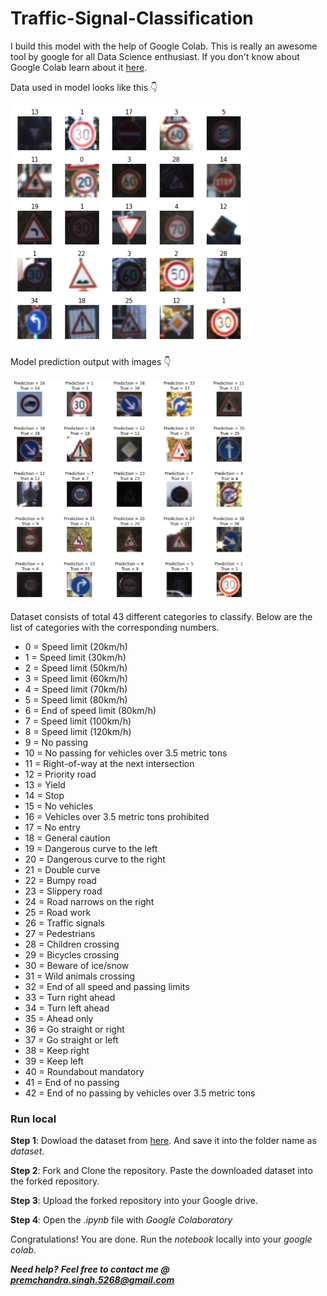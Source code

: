 # Traffic-Signal-Classification

I build this model with the help of Google Colab. This is really an awesome tool by google for all Data Science enthusiast. If you don't know about Google Colab learn about it [here](https://colab.research.google.com/notebooks/intro.ipynb).

Data used in model looks like this 👇

<img src='images/intial.png' height="50%" width="75%"/>

Model prediction output with images 👇


<img src="images/model_prediction.png" height="50%" width="75%" />


Dataset consists of total 43 different categories to classify. Below are the list of categories with the corresponding numbers.

  - 0 = Speed limit (20km/h) 
  - 1 = Speed limit (30km/h)
  - 2 = Speed limit (50km/h) 
  - 3 = Speed limit (60km/h)
  - 4 = Speed limit (70km/h) 
  - 5 = Speed limit (80km/h)
  - 6 = End of speed limit (80km/h)
  - 7 = Speed limit (100km/h)
  - 8 = Speed limit (120km/h)
  - 9 = No passing
  - 10 = No passing for vehicles over 3.5 metric tons
  - 11 = Right-of-way at the next intersection
  - 12 = Priority road
  - 13 = Yield
  - 14 = Stop
  - 15 = No vehicles
  - 16 = Vehicles over 3.5 metric tons prohibited
  - 17 = No entry
  - 18 = General caution
  - 19 = Dangerous curve to the left
  - 20 = Dangerous curve to the right
  - 21 = Double curve
  - 22 = Bumpy road
  - 23 = Slippery road
  - 24 = Road narrows on the right
  - 25 = Road work
  - 26 = Traffic signals
  - 27 = Pedestrians
  - 28 = Children crossing 
  - 29 = Bicycles crossing
  - 30 = Beware of ice/snow
  - 31 = Wild animals crossing
  - 32 = End of all speed and passing limits
  - 33 = Turn right ahead
  - 34 = Turn left ahead
  - 35 = Ahead only
  - 36 = Go straight or right
  - 37 = Go straight or left
  - 38 = Keep right
  - 39 = Keep left
  - 40 = Roundabout mandatory
  - 41 = End of no passing
  - 42 = End of no passing by vehicles over 3.5 metric tons

### Run local

**Step 1**: Dowload the dataset from [here](https://drive.google.com/drive/folders/18g-6yMJMIuQRr5x7-QfExz8cImXQ-HOg?usp=sharing). And save it into the folder name as *dataset*.

**Step 2**: Fork and Clone the repository. Paste the downloaded dataset into the forked repository.

**Step 3**: Upload the forked repository into your Google drive.

**Step 4**: Open the *.ipynb* file with *Google Colaboratory*

Congratulations! You are done. Run the *notebook* locally into your *google colab*.

**_Need help?_** 
**_Feel free to contact me @ [premchandra.singh.5268@gmail.com](mailto:premchandra.singh.5268@gmail.com?Subject=Traffic-Signal-Classification)_**

